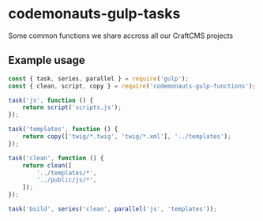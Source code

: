 # codemonauts-gulp-tasks

Some common functions we share accross all our CraftCMS projects


## Example usage

```js
const { task, series, parallel } = require('gulp');
const { clean, script, copy } = require('codemonauts-gulp-functions');

task('js', function () {
    return script('scripts.js');
});

task('templates', function () {
    return copy(['twig/*.twig', 'twig/*.xml'], '../templates');
});

task('clean', function () {
    return clean([
        '../templates/*',
        '../public/js/*',
    ]);
});

task('build', series('clean', parallel('js', 'templates'));
```
